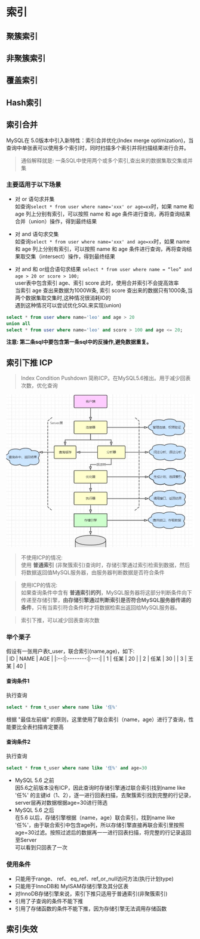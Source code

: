# 索引

## 聚簇索引
## 非聚簇索引
## 覆盖索引
## Hash索引
## 索引合并
MySQL在 5.0版本中引入新特性：索引合并优化(Index merge optimization)，当查询中单张表可以使用多个索引时，同时扫描多个索引并将扫描结果进行合并。  
> 通俗解释就是: 一条SQL中使用两个或多个索引,查出来的数据集取交集或并集

### 主要适用于以下场景
- 对 or 语句求并集  
如查询```select * from user where name='xxx' or age=xx```时，如果 name 和 age 列上分别有索引，可以按照 name 和 age 条件进行查询，再将查询结果合并（union）操作，得到最终结果

- 对 and 语句求交集  
如查询```select * from user where name='xxx' and age=xx```时，如果 name 和 age 列上分别有索引，可以按照 name 和 age 条件进行查询，再将查询结果取交集（intersect）操作，得到最终结果

- 对 and 和 or组合语句求结果
```select * from user where name = “leo” and age > 20 or score > 100;```  
user表中包含索引 age、索引 score
此时，使用合并索引不会提高效率  
当索引 age 查出来数据为1000W条, 索引 score 查出来的数据只有1000条,当两个数据集取交集时,这种情况很消耗IO的  
遇到这种情况可以尝试优化SQL来实现(union)
```sql
select * from user where name='leo' and age > 20 
union all 
select * from user where name='leo' and score > 100 and age <= 20;
```
**注意: 第二条sql中要包含第一条sql中的反操作,避免数据重复。**

## 索引下推 ICP
> Index Condition Pushdown 简称ICP。在MySQL5.6推出。用于减少回表次数，优化查询  

![image](mysql_infra_sample.jpg)
> 不使用ICP的情况:  
> 使用 **普通索引** (非聚簇索引)查询时，存储引擎通过索引检索到数据，然后将数据返回值MySQL服务器，由服务器判断数据是否符合条件

> 使用ICP的情况:  
> 如果查询条件中含有 **普通索引的列**，MySQL服务器将这部分判断条件向下传递至存储引擎，**由存储引擎通过判断索引是否符合MySQL服务器传递的条件**，只有当索引符合条件时才将数据检索出返回给MySQL服务器。

>索引下推，可以减少回表查询次数

### 举个栗子
假设有一张用户表t_user，联合索引(name,age)，如下:  
| ID |   NAME   | AGE |
|:--:|:--------:|:---:|
|  1 |   任某    | 20  |
| 2  |   任某    | 30  |
| 3  |   王某    | 40  |

#### 查询条件1  
执行查询
```sql
select * from t_user where name like '任%'
```  
根据 "最佳左前缀" 的原则，这里使用了联合索引（name，age）进行了查询，性能要比全表扫描肯定要高

#### 查询条件2
执行查询
```sql
select * from t_user where name like '任%' and age=30
```  
- MySQL 5.6 之前  
  因5.6之前版本没有ICP，因此查询时存储引擎通过联合索引找到name like '任%' 的主键id（1、2），逐一进行回表扫描，去聚簇索引找到完整的行记录，server层再对数据根据age=30进行筛选 
- MySQL 5.6 之后  
  在5.6 以后，存储引擎根据（name，age）联合索引，找到name like '任%'，由于联合索引中包含age列，所以存储引擎直接再联合索引里按照age=30过滤。按照过滤后的数据再一一进行回表扫描，将完整的行记录返回至Server  
  可以看到只回表了一次  

### 使用条件
* 只能用于range、 ref、 eq_ref、ref_or_null访问方法(执行计划type)
* 只能用于InnoDB和 MyISAM存储引擎及其分区表
* 对InnoDB存储引擎来说，索引下推只适用于普通索引(非聚簇索引)
* 引用了子查询的条件不能下推
* 引用了存储函数的条件不能下推，因为存储引擎无法调用存储函数

## 索引失效